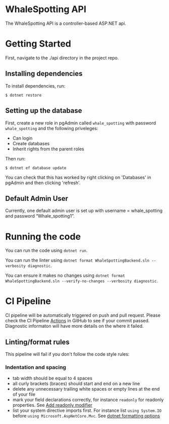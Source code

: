 # WhaleSpotting API
The WhaleSpotting API is a controller-based ASP.NET api.
# Getting Started
First, navigate to the ./api directory in the project repo.
## Installing dependencies
To install dependencies, run:
```
$ dotnet restore
```
## Setting up the database
First, create a new role in pgAdmin called `whale_spotting` with password `whale_spotting` and the following priveleges:
- Can login
- Create databases
- Inherit rights from the parent roles

Then run:
```
$ dotnet ef database update
```

You can check that this has worked by right clicking on 'Databases' in pgAdmin and then clicking 'refresh'.

## Default Admin User
Currently, one default admin user is set up with username = whale_spotting and password  “Whale_spotting1”. 

# Running the code
You can run the code using `dotnet run`.

You can run the linter using `dotnet format WhaleSpottingBackend.sln --verbosity diagnostic`.

You can ensure it makes no changes using `dotnet format WhaleSpottingBackend.sln --verify-no-changes --verbosity diagnostic`.

# CI Pipeline
CI pipeline will be automatically triggered on push and pull request. Please check the CI Pipeline [Actions](https://github.com/techswitch-learners/WhaleSpottingMarch2025/actions) in GitHub to see if your commit passed. Diagnostic informaton will have more details on the where it failed.

## Linting/format rules
This pipeline will fail if you don't follow the code style rules:
### Indentation and spacing
- tab width should be equal to 4 spaces
- all curly brackets (braces) should start and end on a new line
- delete any unnecessary trailing white spaces or empty lines at the end of your file
- mark your field declarations correctly, for instance `readonly` for readonly properties. See [Add readonly modifier](https://learn.microsoft.com/en-us/dotnet/fundamentals/code-analysis/style-rules/ide0044)
- list your system directive imports first. For instance list `using System.IO` before `using Microsoft.AspNetCore.Mvc`. See [dotnet formatting options](https://learn.microsoft.com/en-us/dotnet/fundamentals/code-analysis/style-rules/dotnet-formatting-options)
